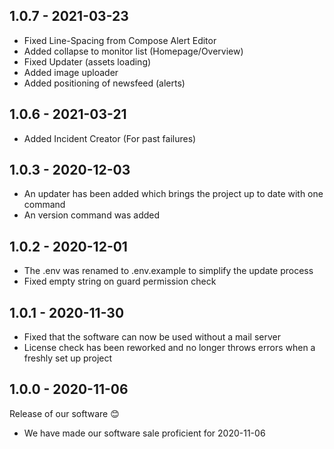 ## 1.0.7 - 2021-03-23
- Fixed Line-Spacing from Compose Alert Editor
- Added collapse to monitor list (Homepage/Overview)
- Fixed Updater (assets loading)
- Added image uploader
- Added positioning of newsfeed (alerts)

## 1.0.6 - 2021-03-21
- Added Incident Creator (For past failures)

## 1.0.3 - 2020-12-03
- An updater has been added which brings the project up to date with one command
- An version command was added

## 1.0.2 - 2020-12-01
- The .env was renamed to .env.example to simplify the update process
- Fixed empty string on guard permission check

## 1.0.1 - 2020-11-30
- Fixed that the software can now be used without a mail server
- License check has been reworked and no longer throws errors when a freshly set up project

## 1.0.0 - 2020-11-06
Release of our software 😊
- We have made our software sale proficient for 2020-11-06

